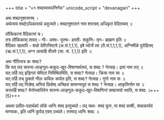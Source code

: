 +++
title = "०१ शब्दस्वरूपनिर्णयः"
unicode_script = "devanagari"
+++

अथ शब्दानुशासनम् ।  
अथेत्ययं शब्दोऽधिकारार्थः प्रयुज्यते। शब्दानुशासनं नाम शास्त्रम् अधिकृतं वेदितव्यम् ॥

लौकिकानां वैदिकानां च।  
तत्र लौकिकास् तावत् – गौः- अश्वः- पुरुषः- हस्ती- शकुनिः- मृगः- ब्राह्मण इति ॥  
वैदिकाः खल्वपि - शन्नो देवीरभिष्टये (अ.सं.1,1,1), इषे त्वोर्जे त्वा (तै.सं.1,1,1,1), अग्निमीळे पुरोहितम् (ऋ.सं.1,1,1), अग्न आयाहि वीतये (सा. सं. 1,1,1) इति ॥

अथ गौरित्यत्र कः शब्दः?  
किं यत् तत् सास्ना-लाङ्गूल-ककुद-खुर-विषाण्यर्थरूपं, स शब्दः ? नेत्याह। द्रव्यं नाम तत् ॥  
यत् तर्हि तद् इङ्गितं चेष्टितं निमिषितमिति, स शब्दः? नेत्याह। क्रिया नाम सा ॥  
यत् तर्हि तच् छुक्लो नीलः कपिलः कपोत इति, स शब्दः? नेत्याह। गुणो नाम सः ॥  
यत् तर्हि तद् भिन्नेष्व् अभिन्नं छिन्नेष्व् अच्छिन्नं सामान्यभूतं स शब्दः ? नेत्याह। आकृतिर्नाम सा ॥  
कस्तर्हि शब्दः? येनोच्चारितेन सास्ना-लाङ्गूल-ककुद-खुर-विषाणिनां सम्प्रत्ययो भवति, स शब्दः ॥+++(5)+++

अथवा प्रतीत-पदार्थको लोके ध्वनिः शब्द इत्युच्यते। तद् यथा- शब्दं कुरु, मा शब्दं कार्षीः, शब्दकार्ययं माणवकः, इति ध्वनिं कुर्वन्न् एवम् उच्यते। तस्माद् ध्वनिः शब्दः ॥

